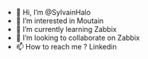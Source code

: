 - 👋 Hi, I’m @SylvainHalo
- 👀 I’m interested in Moutain
- 🌱 I’m currently learning Zabbix
- 💞️ I’m looking to collaborate on Zabbix
- 📫 How to reach me ? Linkedin

<!---
SylvainHalo/SylvainHalo is a ✨ special ✨ repository because its `README.md` (this file) appears on your GitHub profile.
You can click the Preview link to take a look at your changes.
--->
